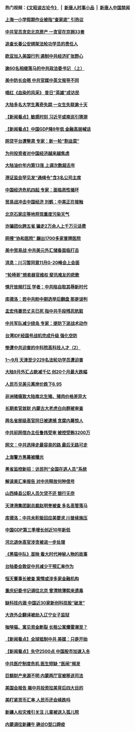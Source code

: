#### 热门视频：[《文昭谈古论今》](https://github.com/gfw-breaker/wenzhao/blob/master/README.md?t=10200034) &nbsp;|&nbsp; [新唐人时事小品](https://github.com/gfw-breaker/ntdtv-comedy/blob/master/README.md?t=10200034) &nbsp;|&nbsp; [新唐人中国禁闻](https://github.com/gfw-breaker/ntdtv-news/blob/master/README.md?t=10200034)

#### [上海一小学假期作业被指“查家底” 引热议](../pages/nsc413/n10796282.md?t=10200034) 

#### [中共官员贪恋北京房产 一贪官在京拥33套](../pages/nsc413/n10796116.md?t=10200034) 

#### [追查长春公安绑架法轮功学员的责任人](../pages/nsc413/n10796187.md?t=10200034) 

#### [欧亚加入美国行列 遏制中共经济扩张野心](../pages/nsc413/n10796132.md?t=10200034) 

#### [逾60名相继落马的中共政法委书记 （上）](../pages/nsc413/n10792855.md?t=10200034) 

#### [美中防长会晤 中共官媒中英文报导不同](../pages/nsc413/n10795617.md?t=10200034) 

#### [唱红《血染的风采》 昔日“英雄”成访民](../pages/nsc413/n10796122.md?t=10200034) 

#### [大陆多名大学生离奇失踪 一女生失联逾十天](../pages/nsc413/n10795909.md?t=10200034) 

#### [【新闻看点】敏感时刻 习近平或南巡引猜测](../pages/nsc413/n10795919.md?t=10200034) 

#### [【新闻看点】中国GDP降9年低 金融高层喊话](../pages/nsc413/n10795790.md?t=10200034) 

#### [网贷平台遭整肃 专家：新一轮“割韭菜”](../pages/nsc413/n10795404.md?t=10200034) 

#### [为何投资者对中国经济越来越焦虑](../pages/nsc413/n10796047.md?t=10200034) 

#### [大陆油价年内第13涨 上调次数超去年](../pages/nsc413/n10795954.md?t=10200034) 

#### [港证监会罕见发“通缉令”含3名公司主席](../pages/nsc413/n10795742.md?t=10200034) 

#### [中国经济危机四起  专家：面临恶性循环](../pages/nsc413/n10795877.md?t=10200034) 

#### [贸易战冲击中国经济 刘鹤：中美正在接触](../pages/nsc413/n10795672.md?t=10200034) 

#### [北京石家庄等地将现重度污染天气](../pages/nsc413/n10795641.md?t=10200034) 

#### [诈骗团伙跨五省 骗走2万余人上千万元话费](../pages/nsc413/n10795330.md?t=10200034) 

#### [网搜“协和医院” 蹦出1700多家冒牌医院](../pages/nsc413/n10795714.md?t=10200034) 

#### [美中贸易战  中共美元外汇储备面临打击](../pages/nsc413/n10795663.md?t=10200034) 

#### [消息：川习暂同意11月G-20峰会上会面](../pages/nsc413/n10795644.md?t=10200034) 

#### [“轮椅哥”想卖器官维权  斐讯难友的悲歌](../pages/nsc413/n10789105.md?t=10200034) 

#### [惧开放频打压 学者：中共陷自取其辱新时代](../pages/nsc413/n10795320.md?t=10200034) 

#### [库德洛：若中共盼中期选举后翻盘 那是误判](../pages/nsc413/n10795527.md?t=10200034) 


#### [孟宏伟妻恐丈夫已死 指中共手段残忍肮脏](../pages/nsc413/n10795287.md?t=10200034) 

#### [中共军队减少绕岛 专家：提防下波战术动作](../pages/nsc413/n10795223.md?t=10200034) 

#### [台湾IDF经国号战机完成升级 强化空防](../pages/nsc413/n10794991.md?t=10200034) 

#### [惨遭中共迫害的中科院高科技人才（2）](../pages/nsc413/n10788834.md?t=10200034) 

#### [1～9月 天津至少229名法轮功学员遭迫害](../pages/nsc413/n10790199.md?t=10200034) 

#### [大陆9月外汇占款减千亿 创20个月最大跌幅](../pages/nsc413/n10795098.md?t=10200034) 

#### [人民币兑美元离岸价跌下6.95](../pages/nsc413/n10794723.md?t=10200034) 

#### [非洲猪瘟致大陆南北生猪、猪肉价格差异大](../pages/nsc413/n10794039.md?t=10200034) 

#### [长期卖官敛财 内蒙古大老虎白向群被审查](../pages/nsc413/n10794940.md?t=10200034) 

#### [两名省部级高官同日被逮捕 贪腐内幕惊人](../pages/nsc413/n10794675.md?t=10200034) 

#### [中共前网信办主任鲁炜受审 被控受贿3200万](../pages/nsc413/n10794564.md?t=10200034) 

#### [网文：中共选择走最容易的路 最后无路可走](../pages/nsc413/n10794310.md?t=10200034) 

#### [上海警方黑幕被曝光](../pages/nsc413/n10794393.md?t=10200034) 

#### [黑省监控新招：访民列“全国在逃人员”系统](../pages/nsc413/n10794196.md?t=10200034) 

#### [解读美汇率报告 对中共释放何种信号](../pages/nsc413/n10793405.md?t=10200034) 

#### [山西绛县公职人员欠贷不还 银行无奈](../pages/nsc413/n10794389.md?t=10200034) 

#### [天津港集团副总裁赵明奎被查 多名高管落马](../pages/nsc413/n10794503.md?t=10200034) 

#### [库德洛：中共未积极回应美要求 川普续施压](../pages/nsc413/n10793971.md?t=10200034) 

#### [中国GDP第三季增长创近10年新低](../pages/nsc413/n10793923.md?t=10200034) 

#### [河北退休高官涉贪被进一步处理](../pages/nsc413/n10794158.md?t=10200034) 

#### [《黑猫中队》首映 看大时代神秘人物的故事](../pages/nsc413/n10790491.md?t=10200034) 

#### [台陆委会敦促中共减少干预汇率作为](../pages/nsc413/n10794127.md?t=10200034) 

#### [恒天董事长被查 案情或涉多家金融机构](../pages/nsc413/n10793702.md?t=10200034) 

#### [重庆纪委书记调往北京 曾清除薄熙来遗毒](../pages/nsc413/n10792950.md?t=10200034) 

#### [缺科技内涵 中国近30家新创科技股“破发”](../pages/nsc413/n10793527.md?t=10200034) 

#### [大连外企翻译被劫入辽宁女子监狱](../pages/nsc413/n10792493.md?t=10200034) 

#### [咖啡猫、寓见资金断裂 长租公寓爆雷潮至？](../pages/nsc413/n10793535.md?t=10200034) 

#### [【新闻看点】全球抵制中共 美媒：只是开始](../pages/nsc413/n10793045.md?t=10200034) 

#### [【新闻看点】失守2500点 中国股市加速入冬](../pages/nsc413/n10793197.md?t=10200034) 

#### [中共医疗制度危机 医生短缺 “医闹”频发](../pages/nsc413/n10793075.md?t=10200034) 

#### [巨额财产来源不明 内蒙两厅官被移送司法](../pages/nsc413/n10793410.md?t=10200034) 

#### [美国会报告 揭中共投资拉美背后四大目的](../pages/nsc413/n10793442.md?t=10200034) 

#### [美盯紧货币汇率 人民币还会续跌吗](../pages/nsc413/n10793236.md?t=10200034) 

#### [新疆人权灾难引关注 儿童被送入孤儿院](../pages/nsc413/n10793117.md?t=10200034) 

#### [内蒙调往新疆牛 确诊O型口蹄疫](../pages/nsc413/n10793198.md?t=10200034) 


